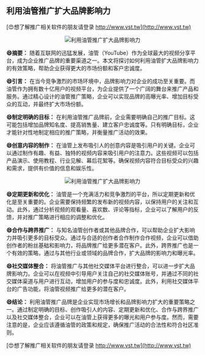 ## **利用油管推广扩大品牌影响力**

[😍想了解推广相关软件的朋友请登录 http://www.vst.tw](http://www.vst.tw)

 <center><img src="https://vst.tw/MP4/tuiguang/png/0.png" alt="利用油管推广扩大品牌影响力"></center>

**😄摘要：**
随着互联网的迅猛发展，油管（YouTube）作为全球最大的视频分享平台，成为企业推广品牌的重要渠道之一。本文将探讨如何利用油管扩大品牌影响力的有效策略，帮助企业获得更大的市场份额和客户忠诚度。

**😄引言：**
在当今竞争激烈的市场环境中，品牌影响力对企业的成功至关重要。而油管作为拥有数十亿用户的视频平台，为企业提供了一个广阔的舞台来推广产品和服务。通过精心设计的油管推广策略，企业可以实现品牌的高曝光率、增加目标受众的互动，并最终扩大市场份额。

**😄制定明确的目标：**
在利用油管推广品牌前，企业需要明确自己的推广目标。这可能包括增加品牌知名度、提高销售量、建立客户忠诚度等。只有明确目标，企业才能针对性地制定相应的推广策略，并衡量推广活动的效果。

**😄创意内容的制作：**
在油管上发布吸引人的创意内容是吸引用户的关键。企业可以通过制作有趣、有益、独特的视频内容来吸引用户的注意力。这些视频可以包括产品演示、使用教程、行业见解、幕后花絮等。确保视频内容符合目标受众的兴趣和需求，提供有价值的信息和娱乐性。

 <center><img src="https://vst.tw/MP4/tuiguang/png/3.png" alt="利用油管推广扩大品牌影响力"></center>

**😄定期更新和优化：**
油管是一个充满活力和竞争激烈的平台，所以定期更新和优化是至关重要的。企业需要保持频繁的发布新的视频内容，以保持用户的关注和互动。此外，通过分析视频的观看量、喜欢数、评论等指标，企业可以了解用户的反馈，并对推广策略进行相应的调整和优化。

**😄合作与跨界推广：**
与知名油管创作者或其他品牌合作，可以帮助企业扩大影响力并吸引更多的目标受众。通过与合适的创作者合作制作合作视频，企业可以借助创作者的粉丝基础和影响力，将品牌推广给更多潜在客户。此外，跨界推广也是一个有效的策略，通过与其他行业或领域的品牌合作，扩大品牌的影响力和曝光率。

**😄社交媒体整合：**
将油管推广与其他社交媒体平台进行整合，可以进一步扩大品牌影响力。企业可以在视频中引导用户关注自己的社交媒体账号，并通过不同的社交媒体渠道与用户进行互动，增加用户的参与度和忠诚度。此外，利用社交媒体平台的广告功能，将油管视频推广给更多的潜在客户。

**😄结论：**
利用油管推广品牌是企业实现市场增长和品牌影响力扩大的重要策略之一。通过制定明确的目标、创作吸引人的内容、定期更新和优化、合作与跨界推广以及社交媒体整合，企业可以在油管上获得更多的曝光和用户参与度。然而，需要注意的是，企业应该遵循油管的政策和规定，确保推广活动的合法性和符合社区准则。

[😍想了解推广相关软件的朋友请登录 http://www.vst.tw](http://www.vst.tw)



